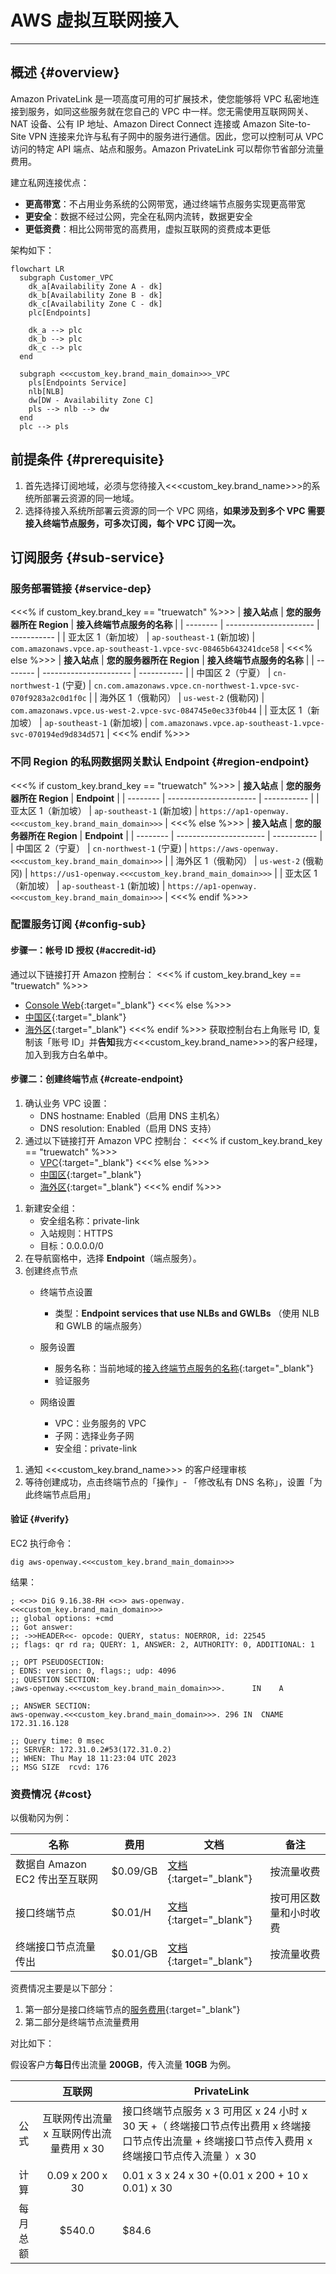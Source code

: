 # AWS 虚拟互联网接入

---

## 概述 {#overview}

Amazon PrivateLink 是一项高度可用的可扩展技术，使您能够将 VPC 私密地连接到服务，如同这些服务就在您自己的 VPC 中一样。您无需使用互联网网关、NAT 设备、公有 IP 地址、Amazon Direct Connect 连接或 Amazon Site-to-Site VPN 连接来允许与私有子网中的服务进行通信。因此，您可以控制可从 VPC 访问的特定 API 端点、站点和服务。Amazon PrivateLink 可以帮你节省部分流量费用。

建立私网连接优点：

- **更高带宽**：不占用业务系统的公网带宽，通过终端节点服务实现更高带宽
- **更安全**：数据不经过公网，完全在私网内流转，数据更安全
- **更低资费**：相比公网带宽的高费用，虚拟互联网的资费成本更低

架构如下：

```mermaid
flowchart LR
  subgraph Customer_VPC
    dk_a[Availability Zone A - dk]
    dk_b[Availability Zone B - dk]
    dk_c[Availability Zone C - dk]
    plc[Endpoints]

    dk_a --> plc
    dk_b --> plc
    dk_c --> plc
  end

  subgraph <<<custom_key.brand_main_domain>>>_VPC
    pls[Endpoints Service]
    nlb[NLB]
    dw[DW - Availability Zone C]
    pls --> nlb --> dw
  end
  plc --> pls
```

## 前提条件 {#prerequisite}

1. 首先选择订阅地域，必须与您待接入<<<custom_key.brand_name>>>的系统所部署云资源的同一地域。
1. 选择待接入系统所部署云资源的同一个 VPC 网络，**如果涉及到多个 VPC 需要接入终端节点服务，可多次订阅，每个 VPC 订阅一次。**

## 订阅服务 {#sub-service}

### 服务部署链接 {#service-dep}

<<<% if custom_key.brand_key == "truewatch" %>>>
| **接入站点**      | **您的服务器所在 Region** | **接入终端节点服务的名称**                         |
| --------          | ----------------------    | -----------                          |
| 亚太区 1（新加坡）  | `ap-southeast-1` (新加坡)     |  `com.amazonaws.vpce.ap-southeast-1.vpce-svc-08465b643241dce58` |
<<<% else %>>>
| **接入站点**      | **您的服务器所在 Region** | **接入终端节点服务的名称**                         |
| --------          | ----------------------    | -----------                          |
| 中国区 2（宁夏）  | `cn-northwest-1` (宁夏)   | `cn.com.amazonaws.vpce.cn-northwest-1.vpce-svc-070f9283a2c0d1f0c` |
| 海外区 1（俄勒冈）  | `us-west-2` (俄勒冈)     |  `com.amazonaws.vpce.us-west-2.vpce-svc-084745e0ec33f0b44` |
| 亚太区 1（新加坡）  | `ap-southeast-1` (新加坡)     |  `com.amazonaws.vpce.ap-southeast-1.vpce-svc-070194ed9d834d571` |
<<<% endif %>>>


### 不同 Region 的私网数据网关默认 Endpoint {#region-endpoint}

<<<% if custom_key.brand_key == "truewatch" %>>>
| **接入站点**      | **您的服务器所在 Region** | **Endpoint**                         |
| --------          | ----------------------    | -----------                          |
| 亚太区 1（新加坡）  |  `ap-southeast-1` (新加坡)         | `https://ap1-openway.<<<custom_key.brand_main_domain>>>` |
<<<% else %>>>
| **接入站点**      | **您的服务器所在 Region** | **Endpoint**                         |
| --------          | ----------------------    | -----------                          |
| 中国区 2（宁夏）  | `cn-northwest-1` (宁夏)   | `https://aws-openway.<<<custom_key.brand_main_domain>>>`         |
| 海外区 1（俄勒冈）  |  `us-west-2` (俄勒冈)          | `https://us1-openway.<<<custom_key.brand_main_domain>>>` |
| 亚太区 1（新加坡）  |  `ap-southeast-1` (新加坡)         | `https://ap1-openway.<<<custom_key.brand_main_domain>>>` |
<<<% endif %>>>

### 配置服务订阅 {#config-sub}

#### 步骤一：帐号 ID 授权 {#accredit-id}
<!-- markdownlint-disable MD032 -->
通过以下链接打开 Amazon  控制台：
<<<% if custom_key.brand_key == "truewatch" %>>>
- [Console Web](https://console.aws.amazon.com/console/home){:target="_blank"}
<<<% else %>>>
- [中国区](https://console.amazonaws.cn/console/home){:target="_blank"}
- [海外区](https://console.aws.amazon.com/console/home){:target="_blank"}
<<<% endif %>>>
获取控制台右上角账号 ID, 复制该「账号 ID」并**告知**我方<<<custom_key.brand_name>>>的客户经理，加入到我方白名单中。


#### 步骤二：创建终端节点 {#create-endpoint}

1. 确认业务 VPC 设置：
    - DNS hostname: Enabled（启用 DNS 主机名）
    - DNS resolution: Enabled（启用 DNS 支持）
1. 通过以下链接打开 Amazon VPC 控制台：
<<<% if custom_key.brand_key == "truewatch" %>>>
    - [VPC](https://console.amazonaws.cn/vpc/){:target="_blank"}
<<<% else %>>>
    - [中国区](https://console.amazonaws.cn/vpc/){:target="_blank"}
    - [海外区](https://console.amazonaws.cn/vpc/){:target="_blank"}
<<<% endif %>>>
<!-- markdownlint-disable MD051 -->
1. 新建安全组：
    - 安全组名称：private-link
    - 入站规则：HTTPS
    - 目标：0.0.0.0/0
1. 在导航窗格中，选择 **Endpoint**（端点服务）。
1. 创建终点节点
    - 终端节点设置
        - 类型：**Endpoint services that use NLBs and GWLBs** （使用 NLB 和 GWLB 的端点服务）
    - 服务设置

        - 服务名称：当前地域的[接入终端节点服务的名称](#service-dep){:target="_blank"}
        - 验证服务
    - 网络设置
        - VPC：业务服务的 VPC
        - 子网：选择业务子网
        - 安全组：private-link
<!-- markdownlint-enable -->
1. 通知 <<<custom_key.brand_name>>> 的客户经理审核
1. 等待创建成功，点击终端节点的「操作」- 「修改私有 DNS 名称」，设置「为此终端节点启用」

<!-- markdownlint-enable -->

#### 验证 {#verify}

EC2 执行命令：

```shell
dig aws-openway.<<<custom_key.brand_main_domain>>>
```

结果：

```shell
; <<>> DiG 9.16.38-RH <<>> aws-openway.<<<custom_key.brand_main_domain>>>
;; global options: +cmd
;; Got answer:
;; ->>HEADER<<- opcode: QUERY, status: NOERROR, id: 22545
;; flags: qr rd ra; QUERY: 1, ANSWER: 2, AUTHORITY: 0, ADDITIONAL: 1

;; OPT PSEUDOSECTION:
; EDNS: version: 0, flags:; udp: 4096
;; QUESTION SECTION:
;aws-openway.<<<custom_key.brand_main_domain>>>.      IN    A

;; ANSWER SECTION:
aws-openway.<<<custom_key.brand_main_domain>>>. 296 IN  CNAME    172.31.16.128 

;; Query time: 0 msec
;; SERVER: 172.31.0.2#53(172.31.0.2)
;; WHEN: Thu May 18 11:23:04 UTC 2023
;; MSG SIZE  rcvd: 176
```

### 资费情况 {#cost}

以俄勒冈为例：

| 名称                                                         | 费用     | 文档                                                         | 备注                   |
| ------------------------------------------------------------ | -------- | ------------------------------------------------------------ | ---------------------- |
| 数据自 Amazon EC2  传出至互联网                              | $0.09/GB | [文档](https://aws.amazon.com/ec2/pricing/on-demand/#Data_Transfer){:target="_blank"} | 按流量收费             |
| 接口终端节点                                                 | $0.01/H  | [文档](https://aws.amazon.com/privatelink/pricing/?nc1=h_ls){:target="_blank"} | 按可用区数量和小时收费 |
| 终端接口节点流量传出                                         | $0.01/GB | [文档](https://aws.amazon.com/privatelink/pricing/?nc1=h_ls){:target="_blank"} | 按流量收费    |

资费情况主要是以下部分：

1. 第一部分是接口终端节点的[服务费用](https://aws.amazon.com/privatelink/pricing/?nc1=h_ls){:target="_blank"}
1. 第二部分是终端节点流量费用

对比如下：

假设客户方**每日**传出流量 **200GB**，传入流量 **10GB** 为例。

|          |           互联网           | PrivateLink                                                  |
| :------: | :------------------------: | ------------------------------------------------------------ |
|   公式   | 互联网传出流量 x 互联网传出流量费用 x 30 | 接口终端节点服务 x 3 可用区 x 24 小时 x 30 天 +（ 终端接口节点传出费用 x 终端接口节点传出流量 + 终端接口节点传入费用 x 终端接口节点传入流量 ）x 30 |
|   计算   |       0.09 x 200 x 30       | 0.01 x 3 x 24 x 30 +(0.01 x 200  + 10 x 0.01) x 30 |
| 每月总额 |           $540.0           | $84.6 |
